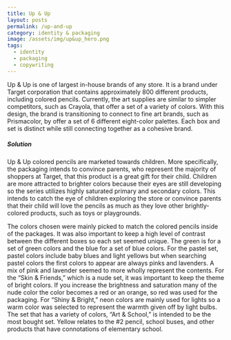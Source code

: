 ```yaml
---
title: Up & Up
layout: posts
permalink: /up-and-up
category: identity & packaging
image: /assets/img/up&up_hero.png
tags:
  - identity
  - packaging
  - copywriting
---
```

Up & Up is one of largest in-house brands of any store. It is a brand under Target
corporation that contains approximately 800 different products, including colored
pencils. Currently, the art supplies are similar to simpler competitors, such as Crayola,
that offer a set of a variety of colors. With this design, the brand is transitioning to
connect to fine art brands, such as Prismacolor, by offer a set of 6 different eight-color
palettes. Each box and set is distinct while still connecting together as a cohesive brand.

##### Solution

Up & Up colored pencils are marketed towards children. More
specifically, the packaging intends to convince parents, who
represent the majority of shoppers at Target, that this product is
a great gift for their child. Children are more attracted to brighter
colors because their eyes are still developing so the series utilizes
highly saturated primary and secondary colors. This intends to
catch the eye of children exploring the store or convince parents
that their child will love the pencils as much as they love other
brightly-colored products, such as toys or playgrounds.

The colors chosen were mainly picked to match the colored
pencils inside of the packages. It was also important to keep a
high level of contrast between the different boxes so each set
seemed unique. The green is for a set of green colors and the
blue for a set of blue colors. For the pastel set, pastel colors
include baby blues and light yellows but when searching pastel
colors the first colors to appear are always pinks and lavenders.
A mix of pink and lavender seemed to more wholly represent
the contents. For the “Skin & Friends,” which is a nude set, it was
important to keep the theme of bright colors. If you increase
the brightness and saturation many of the nude color the color
becomes a red or an orange, so red was used for the packaging.
For “Shiny & Bright,” neon colors are mainly used for lights so a
warm color was selected to represent the warmth given off by
light bulbs. The set that has a variety of colors, “Art & School,”
is intended to be the most bought set. Yellow relates to the #2
pencil, school buses, and other products that have connotations
of elementary school.
